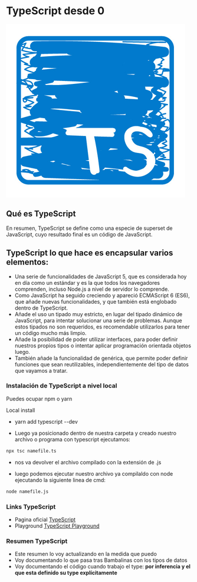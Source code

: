 # TypeScript desde 0

![screenshot](https://raw.githubusercontent.com/volta2016/typescript/main/cover/typescript-logo.jpg)

## Qué es TypeScript

En resumen, TypeScript se define como una especie de superset de JavaScript, cuyo resultado final es un código de JavaScript.

## TypeScript lo que hace es encapsular varios elementos:

- Una serie de funcionalidades de JavaScript 5, que es considerada hoy en día como un estándar y es la que todos los navegadores comprenden, incluso Node.js a nivel de servidor lo comprende.
- Como JavaScript ha seguido creciendo y apareció ECMAScript 6 (ES6), que añade nuevas funcionalidades, y que también está englobado dentro de TypeScript.
- Añade el uso un tipado muy estricto, en lugar del tipado dinámico de JavaScript, para intentar solucionar una serie de problemas. Aunque estos tipados no son requeridos, es recomendable utilizarlos para tener un código mucho más limpio.
- Añade la posibilidad de poder utilizar interfaces, para poder definir nuestros propios tipos o intentar aplicar programación orientada objetos luego.
- También añade la funcionalidad de genérica, que permite poder definir funciones que sean reutilizables, independientemente del tipo de datos que vayamos a tratar.

### Instalación de TypeScript a nivel local

Puedes ocupar npm o yarn

Local install

- yarn add typescript --dev

- Luego ya posicionado dentro de nuestra carpeta y creado nuestro archivo o programa con typescript ejecutamos:

```bash
npx tsc namefile.ts
```

- nos va devolver el archivo compilado con la extensión de .js

- luego podemos ejecutar nuestro archivo ya compilaldo con node ejecutando la siguiente linea de cmd:

```bash
node namefile.js
```

### Links TypeScript

- Pagina oficial [TypeScript](https://www.typescriptlang.org/)
- Playground [TypeScript Playground](https://www.typescriptlang.org/play?#code/PTAEHUFMBsGMHsC2lQBd5oBYoCoE8AHSAZVgCcBLA1UABWgEM8BzM+AVwDsATAGiwoBnUENANQAd0gAjQRVSQAUCEmYKsTKGYUAbpGF4OY0BoadYKdJMoL+gzAzIoz3UNEiPOofEVKVqAHSKymAAmkYI7NCuqGqcANag8ABmIjQUXrFOKBJMggBcISGgoAC0oACCbvCwDKgU8JkY7p7ehCTkVDQS2E6gnPCxGcwmZqDSTgzxxWWVoASMFmgYkAAeRJTInN3ymj4d-jSCeNsMq-wuoPaOltigAKoASgAywhK7SbGQZIIz5VWCFzSeCrZagNYbChbHaxUDcCjJZLfSDbExIAgUdxkUBIursJzCFJtXydajBBCcQQ0MwAUVWDEQC0gADVHBQGNJ3KAALygABEAAkYNAMOB4GRonzFBTBPB3AERcwABS0+mM9ysygc9wASmCKhwzQ8ZC8iHFzmB7BoXzcZmY7AYzEg-Fg0HUiQ58D0Ii8fLpDKZgj5SWxfPADlQAHJhAA5SASPlBFQAeS+ZHegmdWkgR1QjgUrmkeFATjNOmGWH0KAQiGhwkuNok4uiIgMHGxCyYrA4PCCJSAA)

### Resumen TypeScript

- Este resumen lo voy actualizando en la medida que puedo
- Voy documentando lo que pasa tras Bambalinas con los tipos de datos
- Voy documentando el código cuando trabajo el type:
  **por inferencia y el que esta definido su type explícitamente**
